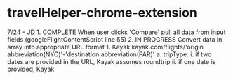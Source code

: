# travelHelper-chrome-extension


7/24 - JD
    1. COMPLETE When user clicks 'Compare' pull all data from input fields (googleFlightContentScript line 55)
    2. IN PROGRESS Convert data in array into appropriate URL format
        1. Kayak
        kayak.com/flights/'origin abbreviation(NYC)'-'destination abbreviation(PAR)'
            a. tripType: 
                i. if two dates are provided in the URL, Kayak assumes roundtrip
                ii. if one date is provided, Kayak 
